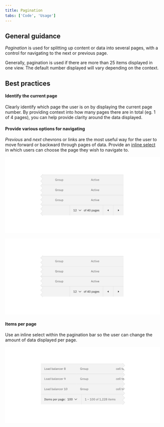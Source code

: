 ```yaml
---
title: Pagination
tabs: ['Code', 'Usage']
---
```


## General guidance

_Pagination_ is used for splitting up content or data into several pages, with a control for navigating to the next or previous page.

Generally, pagination is used if there are more than 25 items displayed in one view. The default number displayed will vary depending on the context.

## Best practices

#### Identify the current page

Clearly identify which page the user is on by displaying the current page number. By providing context into how many pages there are in total (eg. 1 of 4 pages), you can help provide clarity around the data displayed.

#### Provide various options for navigating

_Previous_ and _next_ chevrons or links are the most useful way for the user to move forward or backward through pages of data. Provide an [inline select](/components/select) in which users can choose the page they wish to navigate to.

<image-component cols="8">

![Example of pagination controls on data table](images/pagination-usage-1.png)

</image-component>

<image-component cols="8">

![Example of pagination controls on data table](images/pagination-usage-1.png)

</image-component>

#### Items per page

Use an inline select within the pagination bar so the user can change the amount of data displayed per page.

<image-component cols="8">

![Example of items per page on data table](images/pagination-usage-2.png)

</image-component>